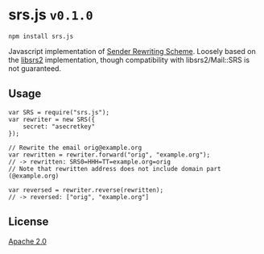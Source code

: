 srs.js `v0.1.0`
===============

```npm install srs.js```

Javascript implementation of [Sender Rewriting Scheme](https://en.wikipedia.org/wiki/Sender_Rewriting_Scheme). Loosely based on the [libsrs2](https://github.com/shevek/libsrs2) implementation, though compatibility with libsrs2/Mail::SRS is not guaranteed.

## Usage

```
var SRS = require("srs.js");
var rewriter = new SRS({
    secret: "asecretkey"
});

// Rewrite the email orig@example.org
var rewritten = rewriter.forward("orig", "example.org");
// -> rewritten: SRS0=HHH=TT=example.org=orig
// Note that rewritten address does not include domain part (@example.org)

var reversed = rewriter.reverse(rewritten);
// -> reversed: ["orig", "example.org"]
```

## License

[Apache 2.0](LICENSE)
